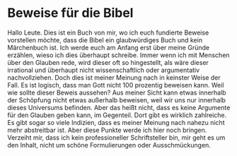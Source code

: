# Beweise für die Bibel

Hallo Leute. Dies ist ein Buch von mir, wo ich euch fundierte Beweise vorstellen möchte, dass die Bibel ein glaubwürdiges Buch und kein Märchenbuch ist. Ich werde euch am Anfang erst über meine Gründe erzählen, wieso ich dies überhaupt schreibe. Immer wenn ich mit Menschen über den Glauben rede, wird dieser oft so hingestellt, als wäre dieser irrational und überhaupt nicht wissenschaftlich oder argumentativ nachvollziehen. Doch dies ist meiner Meinung nach in keinster Weise der Fall. Es ist logisch, dass man Gott nicht 100 prozentig beweisen kann. Weil wie sollte dieser Beweis aussehen? Aus meiner Sicht kann etwas innerhalb der Schöpfung nicht etwas außerhalb beweisen, weil wir uns nur innerhalb dieses Universums befinden. Aber das heißt nicht, dass es keine Argumente für den Glauben geben kann, im Gegenteil. Dort gibt es wirklich zahlreiche. Es gibt sogar so viele Indizien, dass es meiner Meinung nach nahezu nicht mehr abstreitbar ist. Aber diese Punkte werde ich hier noch bringen. Verzeiht mir, dass ich kein professioneller Schriftsteller bin, mir geht es um den Inhalt, nicht um schöne Formulierungen oder Ausschmückungen. 
